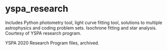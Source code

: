 # yspa_research
Includes Python photometry tool, light curve fitting tool, solutions to multiple astrophysics and coding problem sets. Isochrone fitting and star analysis. Courtesy of YSPA research program.

YSPA 2020 Research Program files, archived. 
